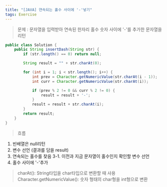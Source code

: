 ```yaml
---
title: "[JAVA] 연속되는 홀수 사이에 '-'넣기"
tags: Exercise
---
```


>문제 : 문자열을 입력받아 연속된 한자리 홀수 숫자 사이에 '-'를 추가한 문자열을 리턴

```java
public class Solution {
    public String insertDash(String str) {
        if (str.length() == 0) return null;

        String result = "" + str.charAt(0);

        for (int i = 1; i < str.length(); i++) {
            int prev = Character.getNumericValue(str.charAt(i - 1));
            int curr = Character.getNumericValue(str.charAt(i));

            if (prev % 2 != 0 && curr % 2 != 0) {
                result = result + '-';
            }
            result = result + str.charAt(i);
        }
        return result;
    }
}
```

>흐름
1. 빈배열은 null리턴
2. 변수 선언 (결과를 담을 result)
3. 연속되는 홀수를 찾음
   3-1. 이전과 지금 문자열이 홀수인지 확인할 변수 선언
4. 홀수 사이에 '-'추가

>charAt(): String타입을 char타입으로 변환할 때 사용
Character.getNumericValue(): 숫자 형태의 char형을 int형으로 변환
